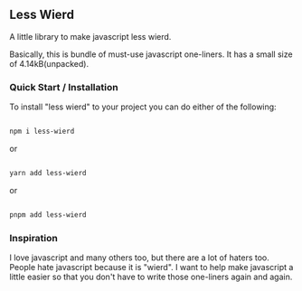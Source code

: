 ## Less Wierd

A little library to make javascript less wierd.

Basically, this is bundle of must-use javascript one-liners. It has a small size of 4.14kB(unpacked).

### Quick Start / Installation

To install "less wierd" to your project you can do either of the following:

```bash

npm i less-wierd

```

or

```bash

yarn add less-wierd

```

or

```bash

pnpm add less-wierd

```

### Inspiration

I love javascript and many others too, but there are a lot of haters too. People hate javascript because it is "wierd". I want to help make javascript a little easier so that you don't have to write those one-liners again and again.

